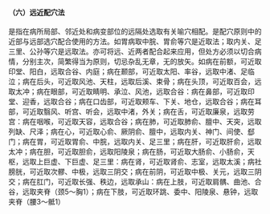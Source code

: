 #### （六）远近配穴法 

 是指在病所局部、邻近处和病变部位的远隔处选取有关喻穴相配。是配穴原则中的近部与远部选穴配合使用的方法。如胃病取中脘、胃俞等穴是近取法；取内关、足三里、公孙等穴是远取法。亦可将远、近两者配合起来应用，但处方必须以切合病情，分别主次，简繁得当为原则，切忌杂乱无章，无的放矢。如病在前额，可近取印堂、阳白，远取合谷、内庭；病在颞部，可近取太阳、率谷，远取中渚、足临泣；病在后头，可近取风池、天柱，远取后溪、束骨；病在头顶，可近取百会，远取太冲；病在眼部，可近取睛明、承泣、风池，远取合谷：病在鼻部，可近取印堂、迎香，远取合谷；病在口齿部，可近取颊车、下关、地仓，远取合谷；病在耳部，可近取翳风、听宫、听会，远取中渚，外关；病在舌，可近取廉泉，远取劳宫：病在咽喉，可近取天容，远取合谷；病在肺，可近取肺俞、膻中、天突，远取列缺、尺泽；病在心，可近取心俞、厥阴俞、膻中，远取内关、神门、间使、郄门；病在胃，可近取胃俞、中脘，远取内关、足三里；病在肝，可近取肝俞，远取太冲；病在胆，可近取胆俞，远取阳陵泉；病在肠，可近取大肠俞、小肠俞，天枢，远取上巨虚、下巨虚、足三里：病在肾，可近取肾俞、志室，远取太溪；病社膀胱，可近取次髎、中极，远取三阴交；病在前阴，可近取中极、关元，远取三阴交；病在肛门，可近取长强、秩边，远取承山：病在上肢，可近取肩髃、曲池、合谷，远取夹脊（颈5～胸1）；病在下肢，可近取环跳、委中、阳陵泉、悬钟，远取夹脊（腰3～骶1）
